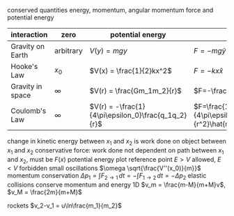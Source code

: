 conserved quantities
	energy, momentum, angular momentum
force and potential energy

| interaction      | zero      | potential energy                                   | force                                                 |
| ---------------- | --------- | -------------------------------------------------- | ----------------------------------------------------- |
| Gravity on Earth | arbitrary | $V(y) = mgy$                                       | $F=-mg\hat{y}$                                        |
| Hooke's Law      | $x_0$     | $V(x) = \frac{1}{2}kx^2$                           | $F=-kx\hat{x}$                                        |
| Gravity in space | $\infty$  | $V(r) = \frac{Gm_1m_2}{r}$                         | $F=-\frac{Gm_1m_2}{r^2}$                              |
| Coulomb's Law    | $\infty$  | $V(r) = -\frac{1}{4\pi\epsilon_0}\frac{q_1q_2}{r}$ | $F=\frac{1}{4\pi\epsilon_0}\frac{q_1q_2}{r^2}\hat{r}$ |

change in kinetic energy between $x_1$ and $x_2$ is work done on object between $x_1$ and $x_2$
	conservative force: work done not dependent on path between $x_1$ and $x_2$, must be $F(x)$
potential energy plot
	reference point
	$E > V$ allowed, $E < V$ forbidden
small oscillations
	$\omega  \sqrt{\frac{V''(x_0)}{m}}$
momentum conservation
	$\Delta p_1 = \int F_{2\to 1} \, dt = -\int F_{1\to 2} \, dt = -\Delta p_2$
	elastic collisions
		conserve momentum and energy
		1D
			$v_m = \frac{m-M}{m+M}v$, $v_M = \frac{2m}{m+M}$
			
rockets
	$v_2-v_1 = u\ln\frac{m_1}{m_2}$
	